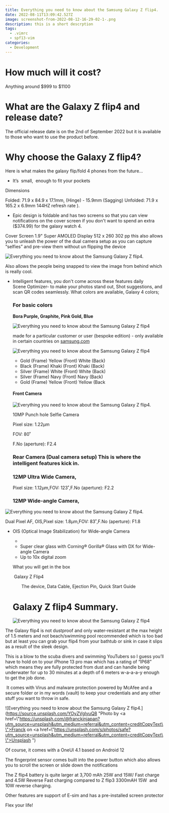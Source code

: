 ```yaml
---
title: Everything you need to know about the Samsung Galaxy Z flip4.
date: 2022-08-11T13:09:42.527Z
image: screenshot-from-2022-08-12-16-29-02-1-.png
description: this is a short descrption
tags:
  - .vimrc
  - spf13-vim
categories:
  - Development
---
```

# How much will it cost?

Anything around $999 to $1100

# What are the Galaxy Z flip4 and release date?

The official release date is on the 2nd of September 2022 but it is available to those who want to use the product before.

# Why choose the Galaxy Z flip4?

Here is what makes the galaxy flip/fold 4 phones from the future…

* It’s  small,  enough to fit your pockets 

Dimensions

Folded: 71.9 x 84.9 x 17.1mm, (Hinge) - 15.9mm (Sagging) Unfolded: 71.9 x 165.2 x 6.9mm 144HZ refresh rate ).

* Epic design is foldable and has two screens so that you can view notifications on the cover screen if you don't want to spend an extra ($374.99) for the galaxy watch 4. 

Cover Screen 1.9" Super AMOLED Display 512 x 260 302 pp this also allows you to unleash the power of the dual camera setup as you can capture “selfies” and pre-view them without un flipping the device

![Everything you need to know about the Samsung Galaxy Z flip4.](screenshot-from-2022-08-12-17-38-47.webp "photo by samsung.com")

Also allows the people being snapped to view the image from behind which is really cool.

* Intelligent features, you don't come across these features daily      Scene Optimizer- to make your photos stand out, Shot suggestions, and scan QR codes seamlessly.                                What colors are available, Galaxy 4 colors;

  ### For basic colors

  **Bora Purple, Graphite, Pink Gold, Blue**

  ![Everything you need to know about the Samsung Galaxy Z flip4](screenshot-from-2022-08-12-16-58-28.webp "basic flip4 colors image courtesy of samsung.com")

  made for a particular customer or user (bespoke edition) - only available in certain countries on [samsung.com](http://samsung.com)

  ![Everything you need to know about the Samsung Galaxy Z flip4](screenshot-from-2022-08-12-16-58-34.webp "bespoke colors image coutesy of samsung.com")

  * Gold (Frame) Yellow (Front) White (Back)
  * Black (Frame) Khaki (Front) Khaki (Back)
  * Silver (Frame) White (Front) White (Back)
  * Silver (Frame) Navy (Front) Navy (Back)
  * Gold (Frame) Yellow (Front) Yellow (Back

  #### Front Camera

  ![Everything you need to know about the Samsung Galaxy Z flip4.](screenshot-from-2022-08-12-17-38-17.webp "photo by samsung.com")

  10MP Punch hole Selfie Camera

  Pixel size: 1.22μm

  FOV: 80˚

  F.No (aperture): F2.4

  ### Rear Camera (Dual camera setup) This is where the intelligent features kick in.

  ### 12MP Ultra Wide Camera, 

  Pixel size: 1.12μm,FOV: 123˚,F.No (aperture): F2.2

  ### 12MP Wide-angle Camera,

![Everything you need to know about the Samsung Galaxy Z flip4.](screenshot-from-2022-08-12-17-38-12.webp "photo by samsung.com")

Dual Pixel AF, OIS,Pixel size: 1.8μm,FOV: 83˚,F.No (aperture): F1.8

* OIS (Optical Image Stabilization) for Wide-angle Camera

  *
  * Super clear glass with Corning® Gorilla® Glass with DX for Wide-angle Camera
  * Up to 10x digital zoom

  What you will get in the box

   Galaxy Z Flip4

         The device, Data Cable, Ejection Pin, Quick Start Guide

  # Galaxy Z flip4 Summary.

  ![Everything you need to know about the Samsung Galaxy Z flip4](galaxy-z-flip4_highlights_compact_img.jpg "image courtesy to samsun.com")

The Galaxy flip4 is not dustproof and only water-resistant at the max height of 1.5 meters and not beach/swimming pool recommended which is too bad but at least you can grab your flip4 from your bathtub or sink in case it slips as a result of the sleek design.

This is a blow to the scuba divers and swimming YouTubers so I guess you’ll have to hold on to your iPhone 13 pro max which has a rating of “IP68” which means they are fully protected from dust and can handle being underwater for up to 30 minutes at a depth of 6 meters w-a-a-a-y enough to get the job done.

 It comes with Virus and malware protection powered by McAfee and a secure folder or in my words (vault) to keep your credentials and any other stuff you want to throw in safe.

![Everything you need to know about the Samsung Galaxy Z flip4.](https://source.unsplash.com/YOyZVglvuQ8 "Photo by <a href=\\"https://unsplash.com/@franckinjapan?utm_source=unsplash&utm_medium=referral&utm_content=creditCopyText\\">Franck</a> on <a href=\\"https://unsplash.com/s/photos/safe?utm_source=unsplash&utm_medium=referral&utm_content=creditCopyText\\">Unsplash</a>   ")

Of course, it comes with a OneUI 4.1 based on Android 12

The fingerprint sensor comes built into the power button which also allows you to scroll the screen or slide down the notifications

The Z flip4 battery is quite larger at 3,700 mAh 25W and 15W/ Fast charge and 4.5W Reverse Fast charging compared to Z flip3 3300mAH 15W  and 10W reverse charging.

Other features are support of E-sim and has a pre-installed screen protector

Flex your life!